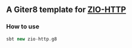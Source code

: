 ## A Giter8 template for [ZIO-HTTP](https://github.com/dream11/zio-http)

### How to use
```scala
sbt new zio-http.g8
```
